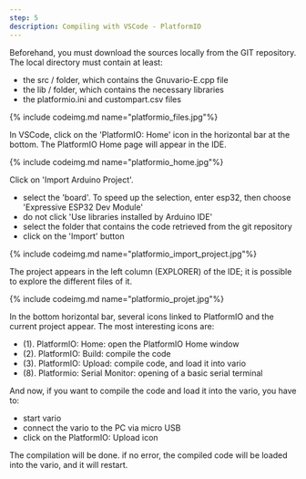 ```yaml
---
step: 5
description: Compiling with VSCode - PlatformIO 
---
```


Beforehand, you must download the sources locally from the GIT repository.
The local directory must contain at least:
- the src / folder, which contains the Gnuvario-E.cpp file
- the lib / folder, which contains the necessary libraries
- the platformio.ini and custompart.csv files

{% include codeimg.md name="platformio_files.jpg"%}

In VSCode, click on the 'PlatformIO: Home' icon in the horizontal bar at the bottom. The PlatformIO Home page will appear in the IDE.

{% include codeimg.md name="platformio_home.jpg"%}

Click on 'Import Arduino Project'.
- select the 'board'. To speed up the selection, enter esp32, then choose 'Expressive ESP32 Dev Module'
- do not click 'Use libraries installed by Arduino IDE'
- select the folder that contains the code retrieved from the git repository
- click on the 'Import' button

{% include codeimg.md name="platformio_import_project.jpg"%}

The project appears in the left column (EXPLORER) of the IDE; it is possible to explore the different files of it.

{% include codeimg.md name="platformio_projet.jpg"%}

In the bottom horizontal bar, several icons linked to PlatformIO and the current project appear.
The most interesting icons are:
- (1). PlatformIO: Home: open the PlatformIO Home window
- (2). PlatformIO: Build: compile the code
- (3). PlatformIO: Upload: compile code, and load it into vario
- (8). Platformio: Serial Monitor: opening of a basic serial terminal

And now, if you want to compile the code and load it into the vario, you have to:
- start vario
- connect the vario to the PC via micro USB
- click on the PlatformIO: Upload icon

The compilation will be done. if no error, the compiled code will be loaded into the vario, and it will restart.
